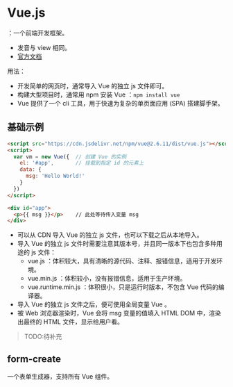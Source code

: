 # Vue.js

：一个前端开发框架。
- 发音与 view 相同。
- [官方文档](https://vuejs.org/v2/guide/index.html)

用法：
- 开发简单的网页时，通常导入 Vue 的独立 js 文件即可。
- 构建大型项目时，通常用 npm 安装 Vue ：`npm install vue`
- Vue 提供了一个 cli 工具，用于快速为复杂的单页面应用 (SPA) 搭建脚手架。

## 基础示例

```html
<script src="https://cdn.jsdelivr.net/npm/vue@2.6.11/dist/vue.js"></script>
<script>
  var vm = new Vue({  // 创建 Vue 的实例
    el: '#app',       // 挂载到指定 id 的元素上
    data: {
      msg: 'Hello World!'
    }
  })
</script>

<div id="app">
  <p>{{ msg }}</p>    // 此处等待传入变量 msg
</div>
```
- 可以从 CDN 导入 Vue 的独立 js 文件，也可以下载之后从本地导入。
- 导入 Vue 的独立 js 文件时需要注意其版本号，并且同一版本下也包含多种用途的 js 文件：
  - vue.js ：体积较大，具有清晰的源代码、注释、报错信息，适用于开发环境。
  - vue.min.js ：体积较小，没有报错信息，适用于生产环境。
  - vue.runtime.min.js ：体积很小，只是运行时版本，不包含 Vue 代码的编译器。
- 导入 Vue 的独立 js 文件之后，便可使用全局变量 Vue 。
- 被 Web 浏览器渲染时，Vue 会将 msg 变量的值填入 HTML DOM 中，渲染出最终的 HTML 文件，显示给用户看。


> TODO:待补充

## form-create

一个表单生成器，支持所有 Vue 组件。
